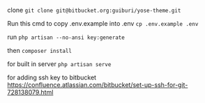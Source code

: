clone
`git clone git@bitbucket.org:guiburi/yose-theme.git`

Run this cmd to copy .env.example into .env
`cp .env.example .env`

run `php artisan --no-ansi key:generate`

then `composer install`

for built in server `php artisan serve`

for adding ssh key to bitbucket
https://confluence.atlassian.com/bitbucket/set-up-ssh-for-git-728138079.html

